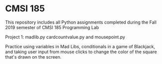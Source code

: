 # CMSI 185
This repository includes all Python assignments completed during the Fall 2019 semester of CMSI 185 Programming Lab

Project 1: madlib.py cardcountvalue.py and mousepoint.py

Practice using variables in Mad Libs, conditionals in a game of Blackjack, and taking user input from mouse clicks to change the color of the square that's drawn on the screen.
